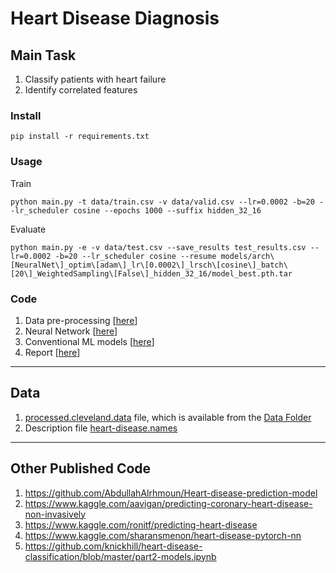 # Heart Disease Diagnosis

## Main Task
1. Classify patients with heart failure
2. Identify correlated features

### Install
```
pip install -r requirements.txt
```

### Usage
Train

```
python main.py -t data/train.csv -v data/valid.csv --lr=0.0002 -b=20 --lr_scheduler cosine --epochs 1000 --suffix hidden_32_16
```

Evaluate

```
python main.py -e -v data/test.csv --save_results test_results.csv --lr=0.0002 -b=20 --lr_scheduler cosine --resume models/arch\[NeuralNet\]_optim\[adam\]_lr\[0.0002\]_lrsch\[cosine\]_batch\[20\]_WeightedSampling\[False\]_hidden_32_16/model_best.pth.tar
```

### Code
1. Data pre-processing [[here](notebooks/data_preprocessing.ipynb)] 
2. Neural Network [[here](main.py)]
3. Conventional ML models [[here](notebooks/test_ml.ipynb)]
4. Report [[here](docs/Heart_disease_processed_cleveland_solution_Amir.pdf)]

---
## Data
1. [processed.cleveland.data](https://archive.ics.uci.edu/ml/machine-learning-databases/heart-disease/processed.cleveland.data) 
file, which is available from the [Data Folder](https://archive.ics.uci.edu/ml/datasets/Heart+Disease)
2. Description file 
[heart-disease.names](https://archive.ics.uci.edu/ml/machine-learning-databases/heart-disease/heart-disease.names)


---
## Other Published Code 

1. https://github.com/AbdullahAlrhmoun/Heart-disease-prediction-model
2. https://www.kaggle.com/aavigan/predicting-coronary-heart-disease-non-invasively
3. https://www.kaggle.com/ronitf/predicting-heart-disease
4. https://www.kaggle.com/sharansmenon/heart-disease-pytorch-nn 
5. https://github.com/knickhill/heart-disease-classification/blob/master/part2-models.ipynb
